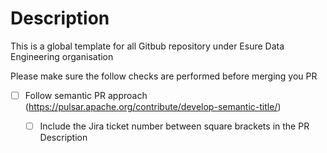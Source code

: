 # Description

This is a global template for all Gitbub repository under Esure Data Engineering organisation

Please make sure the follow checks are performed before merging you PR

- [ ] Follow semantic PR approach (https://pulsar.apache.org/contribute/develop-semantic-title/)
    - [ ] Include the Jira ticket number between square brackets in the PR Description

